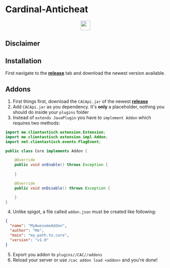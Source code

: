 # Cardinal-Anticheat

<div align="center">
    <a href="https://link.lukasl.dev/discord">
        <img
            height="30" src="https://img.shields.io/discord/432617716961116180.svg?logo=discord&style=for-the-badge"
        />
    </a>
</div>

## Disclaimer

## Installation

First navigate to the [**release**](https://github.com/Clientastisch/Cardinal-Anticheat/releases) tab and download the newest version available.

## Addons

1. First things first, download the `CACApi.jar` of the newest [**release**](https://github.com/Clientastisch/Cardinal-Anticheat/releases)
2. Add `CACApi.jar` as you dependency. It's **only** a placeholder, nothing you should do inside your `plugins` folder
3. Instead of `extends JavaPlugin` you have to `implement Addon` which requires two methods:

```java
import me.clientastisch.extension.Extension;
import me.clientastisch.extension.impl.Addon;
import net.clientastisch.events.FlagEvent;

public class Core implements Addon {

    @Override
    public void onEnable() throws Exception {
    
    }

    @Override
    public void onDisable() throws Exception {

    }
}
```

4. Unlike spigot, a file called `addon.json` must be created like following:

```json
{
  "name": "MyAwesomeAddon",
  "author": "Me",
  "main": "my.path.to.core",
  "version": "v1.0"
}
```

5. Export you addon to `plugins//CAC//addons`
6. Reload your server or use `/cac addon load <addon>` and you're done!
